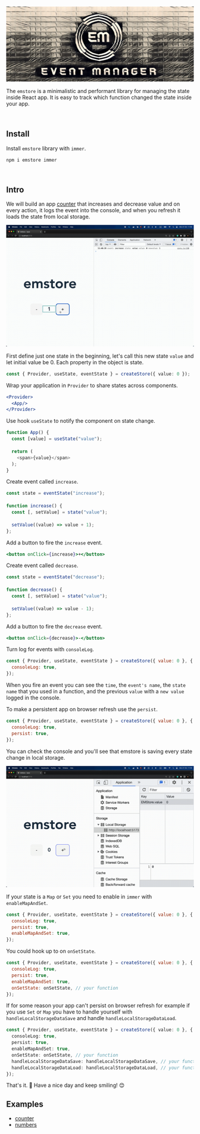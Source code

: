 ![alt emstore](.assets/em.png)

The `emstore` is a minimalistic and performant library for managing the state inside React app. It is easy to track which function changed the state inside your app.

<p>&nbsp;</p>

## Install

Install `emstore` library with `immer`.

```
npm i emstore immer
```

<p>&nbsp;</p>

## Intro

We will build an app [counter](./examples/basic/) that increases and decrease value and on every action, it logs the event into the console, and when you refresh it loads the state from local storage.

![alt emstore](.assets/events.gif)

First define just one state in the beginning, let's call this new state `value` and let initial value be 0. Each property in the object is state.

```typescript
const { Provider, useState, eventState } = createStore({ value: 0 });
```

Wrap your application in `Provider` to share states across components.

```jsx
<Provider>
  <App/>
</Provider>
```

Use hook `useState` to notify the component on state change.

```typescript
function App() {
  const [value] = useState("value");

  return (
    <span>{value}</span>
  );
}
```

Create event called `increase`.

```typescript
const state = eventState("increase");

function increase() {
  const [, setValue] = state("value");

  setValue((value) => value + 1);
};
```

Add a button to fire the `increase` event.

```jsx
<button onClick={increase}>+</button>
```

Create event called `decrease`.

```typescript
const state = eventState("decrease");

function decrease() {
  const [, setValue] = state("value");

  setValue((value) => value - 1);
};
```

Add a button to fire the `decrease` event.

```jsx
<button onClick={decrease}>-</button>
```

Turn log for events with `consoleLog`.

```jsx
const { Provider, useState, eventState } = createStore({ value: 0 }, {
  consoleLog: true,
});
```

When you fire an event you can see the `time`, the `event's name`, the `state name` that you used in a function, and the previous `value` with a `new value` logged in the console.

To make a persistent app on browser refresh use the `persist`.

```jsx
const { Provider, useState, eventState } = createStore({ value: 0 }, {
  consoleLog: true,
  persist: true,
});
```

You can check the console and you'll see that emstore is saving every state change in local storage.

![alt emstore](.assets/storage.gif)

If your state is a `Map` or `Set` you need to enable in `immer` with `enableMapAndSet`.

```jsx
const { Provider, useState, eventState } = createStore({ value: 0 }, {
  consoleLog: true,
  persist: true,
  enableMapAndSet: true,
});
```

You could hook up to on `onSetState`.

```jsx
const { Provider, useState, eventState } = createStore({ value: 0 }, {
  consoleLog: true,
  persist: true,
  enableMapAndSet: true,
  onSetState: onSetState, // your function
});
```

If for some reason your app can't persist on browser refresh for example if you use `Set` or `Map` you have to handle yourself with `handleLocalStorageDataSave` and handle `handleLocalStorageDataLoad`.

```typescript
const { Provider, useState, eventState } = createStore({ value: 0 }, {
  consoleLog: true,
  persist: true,
  enableMapAndSet: true,
  onSetState: onSetState, // your function
  handleLocalStorageDataSave: handleLocalStorageDataSave, // your function
  handleLocalStorageDataLoad: handleLocalStorageDataLoad, // your function
});
```

That's it. 🎉 Have a nice day and keep smiling! 😊

## Examples

- [counter](./examples/basic/)
- [numbers](./examples/numbers/)
